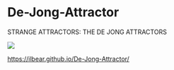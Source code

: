 # De-Jong-Attractor

STRANGE ATTRACTORS: THE DE JONG ATTRACTORS

<img src="https://latex.codecogs.com/gif.latex?\left\{\begin{matrix}&space;x_{t&plus;1}=&space;sin(a\cdot&space;y_{t})-cos(b\cdot&space;x_{t})\\&space;y_{t&plus;1}=&space;sin(c\cdot&space;x_{t})-cos(d\cdot&space;y_{t})&space;\end{matrix}\right"/>

https://ilbear.github.io/De-Jong-Attractor/
